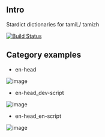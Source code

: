 ## Intro
Stardict dictionaries for tamiL/ tamizh

[![Build Status](https://travis-ci.com/indic-dict/stardict-tamil.svg?branch=master)](https://travis-ci.com/indic-dict/stardict-tamil)


## Category examples

* en-head

![image](https://github.com/user-attachments/assets/c9660b17-5afc-45c8-8701-8b424f0b8fd1)

* en-head_dev-script
  
![image](https://github.com/user-attachments/assets/3e5f9bd2-ba53-46da-91da-7ad776669f2e)

* en-head_en-script

![image](https://github.com/user-attachments/assets/57834f8e-77e6-406b-9a74-d81aefe31256)



